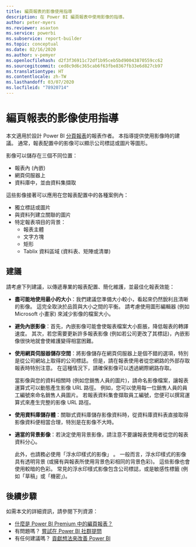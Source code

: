 ```yaml
---
title: 編頁報表的影像使用指導
description: 在 Power BI 編頁報表中使用影像的指導。
author: peter-myers
ms.reviewer: asaxton
ms.service: powerbi
ms.subservice: report-builder
ms.topic: conceptual
ms.date: 02/16/2020
ms.author: v-pemyer
ms.openlocfilehash: d2f3f36911c72df1b95ceb5bd90043870559cc62
ms.sourcegitcommit: ced8c9d6c365cab6f63fbe8367fb33e6d827cb97
ms.translationtype: HT
ms.contentlocale: zh-TW
ms.lasthandoff: 03/07/2020
ms.locfileid: "78920714"
---
```

# <a name="image-use-guidance-for-paginated-reports"></a>編頁報表的影像使用指導

本文適用於設計 Power BI [分頁報表](../paginated-reports/paginated-reports-report-builder-power-bi.md)的報表作者。 本指導提供使用影像時的建議。 通常，報表配置中的影像可以顯示公司標誌或圖片等圖形。

影像可以儲存在三個不同位置：

- 報表內 (內嵌)
- 網頁伺服器上
- 資料庫中，並由資料集擷取

這些影像接著可以應用在您報表配置中的各種案例內：

- 獨立標誌或圖片
- 與資料列建立關聯的圖片
- 特定報表項目的背景：
  - 報表主體
  - 文字方塊
  - 矩形
  - Tablix 資料區域 (資料表、矩陣或清單)

## <a name="suggestions"></a>建議

請考慮下列建議，以傳遞專業的報表配置、簡化維護，並最佳化報表效能：

- **盡可能地使用最小的大小**：我們建議您準備大小較小，看起來仍然銳利且清晰的影像。 這完全取決於品質與大小之間的平衡。 請考慮使用圖形編輯器 (例如 Microsoft 小畫家) 來減少影像的檔案大小。
- **避免內嵌影像**：首先，內嵌影像可能會使報表檔案大小膨脹，降低報表的轉譯速度。 其次，若您需要更新許多報表影像 (例如若公司更改了其標誌)，內嵌影像很快地就會使維護變得相當困難。
- **使用網頁伺服器儲存空間**：將影像儲存在網頁伺服器上是個不錯的選項，特別是從公司網站上取得的公司標誌。 但是，請在報表使用者從您網路的外部存取報表時特別注意。 在這種情況下，請確保影像可以透過網際網路存取。

    當影像與您的資料相關時 (例如您銷售人員的圖片)，請命名影像檔案，讓報表運算式可以動態產生影像 URL 路徑。 例如，您可以使用每一位銷售人員的員工編號來命名銷售人員圖片。 若報表資料集會擷取員工編號，您便可以撰寫運算式來產生完整的影像 URL 路徑。
- **使用資料庫儲存體**：關聯式資料庫儲存影像資料時，從資料庫資料表直接取得影像資料便相當合理，特別是在影像不大時。
- **適當的背景影像**：若決定使用背景影像，請注意不要讓報表使用者從您的報表資料分心。 

    此外，也請務必使用「浮水印樣式的影像」  。 一般而言，浮水印樣式的影像具有透明背景 (或擁有與報表所使用背景色彩相同的背景色彩)。 這些影像也會使用較暗的色彩。 常見的浮水印樣式影像包含公司標誌，或是敏感性標籤 (例如「草稿」或「機密」)。

## <a name="next-steps"></a>後續步驟

如需本文的詳細資訊，請參閱下列資源：

- [什麼是 Power BI Premium 中的編頁報表？](../paginated-reports/paginated-reports-report-builder-power-bi.md)
- 有問題嗎？ [嘗試在 Power BI 社群提問](https://community.powerbi.com/)
- 有任何建議嗎？ [貢獻想法來改善 Power BI](https://ideas.powerbi.com/)
